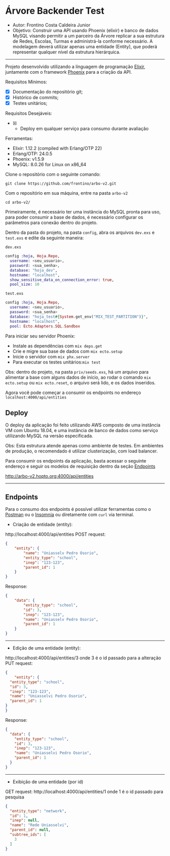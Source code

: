 # Árvore Backender Test

* Autor: Frontino Costa Caldeira Junior
* Objetivo: Construir uma API usando Phoenix (elixir) e banco de dados MySQL visando permitir a um
parceiro da Árvore replicar a sua estrutura de Redes, Escolas, Turmas e administrá-la
conforme necessário.
A modelagem deverá utilizar apenas uma entidade (Entity), que poderá representar
qualquer nível da estrutura hierárquica.

------------

Projeto desenvolvido utilizando a linguagem de programação [Elixir](https://elixir-lang.org/ "Elixir"), juntamente com o framework [Phoenix](https://www.phoenixframework.org/ "Phoenix") para a criação da API.

Requisitos Mínimos:
- [x] Documentação do repositório git;
- [x] Histórico de commits;
- [x] Testes unitários;

Requisitos Desejáveis:
- [x] - Deploy em qualquer serviço para consumo durante avaliação

Ferramentas:
* Elixir: 1.12.2 (compiled with Erlang/OTP 22)
* Erlang/OTP: 24.0.5
* Phoenix: v1.5.9
* MySQL: 8.0.26 for Linux on x86_64

Clone o repositório com o seguinte comando:

`git clone https://github.com/frontino/arbo-v2.git`

Com o repositório em sua máquina, entre na pasta `arbo-v2`

```    
cd arbo-v2/
```

Primeiramente, é necessário ter uma instância do MySQL pronta para uso, para poder consumir a base de dados, é necessário configurar os parâmetros para conexão dentro do projeto.

Dentro da pasta do projeto, na pasta `config`, abra os arquivos `dev.exs` e `test.exs` e edite da seguinte maneira:

`dev.exs`
```elixir
config :hoja, Hoja.Repo,
  username: <seu_usuario>,
  password: <sua_senha>,
  database: "hoja_dev",
  hostname: "localhost",
  show_sensitive_data_on_connection_error: true,
  pool_size: 10
```

`test.exs`
```elixir
config :hoja, Hoja.Repo,
  username: <seu_usuario>,
  password: <sua_senha>
  database: "hoja_test#{System.get_env("MIX_TEST_PARTITION")}",
  hostname: "localhost",
  pool: Ecto.Adapters.SQL.Sandbox

```

Para iniciar seu servidor Phoenix:

* Instale as dependências com `mix deps.get`
* Crie e migre sua base de dados com `mix ecto.setup`
* Inicie o servidor com `mix phx.server`
* Para executar os testes unitários:`mix test`

Obs: dentro do projeto, na pasta `priv/seeds.exs`, há um arquivo para alimentar a base com alguns dados de início, ao rodar o comando `mix ecto.setup` ou `mix ecto.reset`, o arquivo será lido, e os dados inseridos.

Agora você pode começar a consumir os endpoints no endereço `localhost:4000/api/entities`

## Deploy

O deploy da aplicação foi feito utilizando AWS composto de uma instância VM com Ubuntu 18.04, e uma instância de banco de dados como serviço utilizando MySQL na versão especificada.

Obs: Esta estrutura atende apenas como ambiente de testes. Em ambientes de produção, o recomendado é utilizar clusterização, com load balancer.

Para consumir os endpoints da aplicação, basta acessar o seguinte endereço e seguir os modelos de requisição dentro da seção [Endpoints](##Endpoints)

http://arbo-v2.hopto.org:4000/api/entities


------------

## Endpoints 
Para o consumo dos endpoints é possível utilizar ferramentas como o [Postman](https://www.postman.com/ "Postman") ou o [Insomnia](https://insomnia.rest/download "Insomnia") ou diretamente com `curl` via terminal.

- Criação de  entidade (entity):

http://localhost:4000/api/entities
POST request: 

```json
{
    "entity": {
        "name": "Uniasselv Pedro Osorio",
        "entity_type": "school",
        "inep": "123-123",
        "parent_id": 1
    }
}
```
Response:
```json
{
    "data": {
        "entity_type": "school",
        "id": 3,
        "inep": "123-123",
        "name": "Uniasselv Pedro Osorio",
        "parent_id": 1
    }
}

```

------------

- Edição de uma entidade (entity): 

http://localhost:4000/api/entities/3    onde 3 é o id passado para a alteração
PUT request:
```json
{
    "entity": {
  "entity_type": "school",
  "id": 3,
  "inep": "123-123",
  "name": "Uniasselvi Pedro Osorio",
  "parent_id": 1
}
}

```

Response:
```json
{
  "data": {
    "entity_type": "school",
    "id": 3,
    "inep": "123-123",
    "name": "Uniasselvi Pedro Osorio",
    "parent_id": 1
  }
}
```

------------

- Exibição de uma entidade (por id)

GET request:
http://localhost:4000/api/entities/1 onde 1 é o id passado para pesquisa
```json
{
  "entity_type": "network",
  "id": 1,
  "inep": null,
  "name": "Rede Uniasselvi",
  "parent_id": null,
  "subtree_ids": [
    3
  ]
}
```
